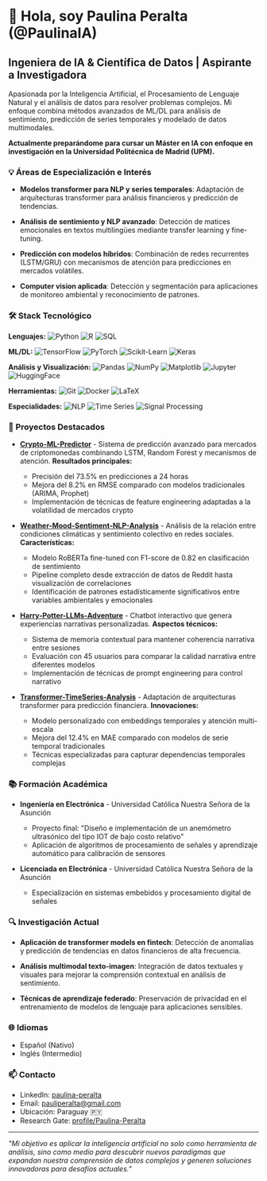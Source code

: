 # 👋 Hola, soy Paulina Peralta (@PaulinaIA)
## Ingeniera de IA & Científica de Datos | Aspirante a Investigadora

Apasionada por la Inteligencia Artificial, el Procesamiento de Lenguaje Natural y el análisis de datos para resolver problemas complejos. Mi enfoque combina métodos avanzados de ML/DL para análisis de sentimiento, predicción de series temporales y modelado de datos multimodales.

**Actualmente preparándome para cursar un Máster en IA con enfoque en investigación en la Universidad Politécnica de Madrid (UPM).**

### 💡 Áreas de Especialización e Interés

- **Modelos transformer para NLP y series temporales**: Adaptación de arquitecturas transformer para análisis financieros y predicción de tendencias.
  
- **Análisis de sentimiento y NLP avanzado**: Detección de matices emocionales en textos multilingües mediante transfer learning y fine-tuning.
  
- **Predicción con modelos híbridos**: Combinación de redes recurrentes (LSTM/GRU) con mecanismos de atención para predicciones en mercados volátiles.
  
- **Computer vision aplicada**: Detección y segmentación para aplicaciones de monitoreo ambiental y reconocimiento de patrones.

### 🛠️ Stack Tecnológico

**Lenguajes:** 
![Python](https://img.shields.io/badge/Python-3776AB?style=flat&logo=python&logoColor=white)
![R](https://img.shields.io/badge/R-276DC3?style=flat&logo=r&logoColor=white)
![SQL](https://img.shields.io/badge/SQL-4479A1?style=flat&logo=postgresql&logoColor=white)

**ML/DL:** 
![TensorFlow](https://img.shields.io/badge/TensorFlow-FF6F00?style=flat&logo=tensorflow&logoColor=white)
![PyTorch](https://img.shields.io/badge/PyTorch-EE4C2C?style=flat&logo=pytorch&logoColor=white)
![Scikit-Learn](https://img.shields.io/badge/Scikit--learn-F7931E?style=flat&logo=scikit-learn&logoColor=white)
![Keras](https://img.shields.io/badge/Keras-D00000?style=flat&logo=keras&logoColor=white)

**Análisis y Visualización:** 
![Pandas](https://img.shields.io/badge/Pandas-150458?style=flat&logo=pandas&logoColor=white)
![NumPy](https://img.shields.io/badge/NumPy-013243?style=flat&logo=numpy&logoColor=white)
![Matplotlib](https://img.shields.io/badge/Matplotlib-11557c?style=flat)
![Jupyter](https://img.shields.io/badge/Jupyter-F37626?style=flat&logo=jupyter&logoColor=white)
![HuggingFace](https://img.shields.io/badge/HuggingFace-FF9D00?style=flat)

**Herramientas:** 
![Git](https://img.shields.io/badge/Git-F05032?style=flat&logo=git&logoColor=white)
![Docker](https://img.shields.io/badge/Docker-2496ED?style=flat&logo=docker&logoColor=white)
![LaTeX](https://img.shields.io/badge/LaTeX-008080?style=flat&logo=latex&logoColor=white)

**Especialidades:** 
![NLP](https://img.shields.io/badge/NLP-8957e5?style=flat)
![Time Series](https://img.shields.io/badge/Time_Series-2C8EBB?style=flat)
![Signal Processing](https://img.shields.io/badge/Signal_Processing-4c8dae?style=flat)

### 🚀 Proyectos Destacados

- **[Crypto-ML-Predictor](https://github.com/PaulinaIA/Crypto-ML-Predictor)** - Sistema de predicción avanzado para mercados de criptomonedas combinando LSTM, Random Forest y mecanismos de atención. **Resultados principales:**
  - Precisión del 73.5% en predicciones a 24 horas
  - Mejora del 8.2% en RMSE comparado con modelos tradicionales (ARIMA, Prophet)
  - Implementación de técnicas de feature engineering adaptadas a la volatilidad de mercados crypto

- **[Weather-Mood-Sentiment-NLP-Analysis](https://github.com/PaulinaIA/Weather-Mood-Sentiment-NLP-Analysis)** - Análisis de la relación entre condiciones climáticas y sentimiento colectivo en redes sociales. **Características:**
  - Modelo RoBERTa fine-tuned con F1-score de 0.82 en clasificación de sentimiento
  - Pipeline completo desde extracción de datos de Reddit hasta visualización de correlaciones
  - Identificación de patrones estadísticamente significativos entre variables ambientales y emocionales

- **[Harry-Potter-LLMs-Adventure](https://github.com/PaulinaIA/Harry-Potter-LLMs-Adventure)** - Chatbot interactivo que genera experiencias narrativas personalizadas. **Aspectos técnicos:**
  - Sistema de memoria contextual para mantener coherencia narrativa entre sesiones
  - Evaluación con 45 usuarios para comparar la calidad narrativa entre diferentes modelos
  - Implementación de técnicas de prompt engineering para control narrativo

- **[Transformer-TimeSeries-Analysis](https://github.com/PaulinaIA/Transformer-TimeSeries-Analysis)** - Adaptación de arquitecturas transformer para predicción financiera. **Innovaciones:**
  - Modelo personalizado con embeddings temporales y atención multi-escala
  - Mejora del 12.4% en MAE comparado con modelos de serie temporal tradicionales
  - Técnicas especializadas para capturar dependencias temporales complejas

### 📚 Formación Académica

- **Ingeniería en Electrónica** - Universidad Católica Nuestra Señora de la Asunción
  - Proyecto final: "Diseño e implementación de un anemómetro ultrasónico del tipo IOT de bajo costo relativo"
  - Aplicación de algoritmos de procesamiento de señales y aprendizaje automático para calibración de sensores

- **Licenciada en Electrónica** - Universidad Católica Nuestra Señora de la Asunción
  - Especialización en sistemas embebidos y procesamiento digital de señales

### 🔍 Investigación Actual

- **Aplicación de transformer models en fintech**: Detección de anomalías y predicción de tendencias en datos financieros de alta frecuencia.
  
- **Análisis multimodal texto-imagen**: Integración de datos textuales y visuales para mejorar la comprensión contextual en análisis de sentimiento.
  
- **Técnicas de aprendizaje federado**: Preservación de privacidad en el entrenamiento de modelos de lenguaje para aplicaciones sensibles.

### 🌐 Idiomas

- Español (Nativo)
- Inglés (Intermedio) 

### 📫 Contacto

- LinkedIn: [paulina-peralta](https://www.linkedin.com/in/paulina-peralta-916a46140/)
- Email: pauliperalta@gmail.com
- Ubicación: Paraguay 🇵🇾
- Research Gate: [profile/Paulina-Peralta](https://www.researchgate.net/profile/Paulina-Peralta)

---

*"Mi objetivo es aplicar la inteligencia artificial no solo como herramienta de análisis, sino como medio para descubrir nuevos paradigmas que expandan nuestra comprensión de datos complejos y generen soluciones innovadoras para desafíos actuales."*
